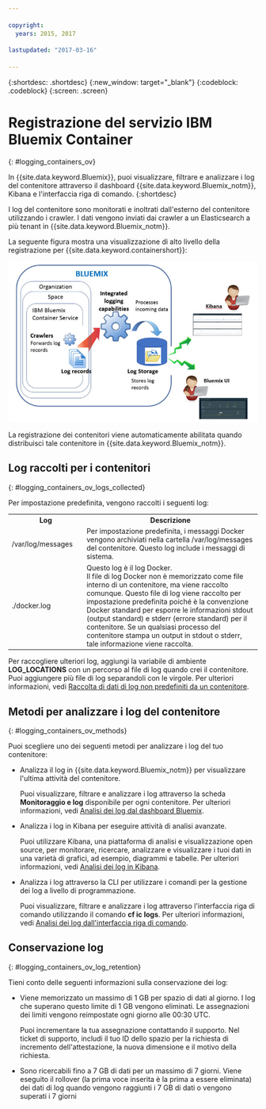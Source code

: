 ```yaml
---

copyright:
  years: 2015, 2017

lastupdated: "2017-03-16"

---
```



{:shortdesc: .shortdesc}
{:new_window: target="_blank"}
{:codeblock: .codeblock}
{:screen: .screen}


# Registrazione del servizio IBM Bluemix Container
{: #logging_containers_ov}

In {{site.data.keyword.Bluemix}}, puoi visualizzare, filtrare e analizzare i log del contenitore attraverso il dashboard {{site.data.keyword.Bluemix_notm}}, Kibana e l'interfaccia riga di comando.
{:shortdesc}

I log del contenitore sono monitorati e inoltrati dall'esterno del contenitore utilizzando i crawler. I dati vengono inviati dai crawler a un
Elasticsearch a più tenant in {{site.data.keyword.Bluemix_notm}}.

La seguente figura mostra una visualizzazione di alto livello della registrazione per {{site.data.keyword.containershort}}:

![Panoramica dei componenti di alto livello per i contenitori](images/logging_containers_ov.jpg "Panoramica dei componenti di alto livello per i contenitori")

La registrazione dei contenitori viene automaticamente abilitata quando distribuisci tale contenitore in {{site.data.keyword.Bluemix_notm}}.

## Log raccolti per i contenitori
{: #logging_containers_ov_logs_collected}

Per impostazione predefinita, vengono raccolti i seguenti log:

<table>
  <tbody>
    <tr>
      <th align="center">Log</th>
      <th align="center">Descrizione</th>
    </tr>
    <tr>
      <td align="left" width="30%">/var/log/messages</td>
      <td align="left" width="70%"> Per impostazione predefinita, i messaggi Docker vengono archiviati nella cartella /var/log/messages del contenitore. Questo log include i messaggi di sistema.
      </td>
    </tr>
    <tr>
      <td align="left">./docker.log</td>
      <td align="left">Questo log è il log Docker. <br> Il file di log Docker non è memorizzato come file interno di un contenitore, ma viene raccolto comunque. Questo file di log viene raccolto per impostazione predefinita poiché è la convenzione Docker standard per esporre le informazioni stdout (output standard) e stderr (errore standard) per il contenitore. Se un qualsiasi processo del contenitore stampa un output in stdout o stderr, tale informazione viene raccolta. </td>
     </tr>
  </tbody>
</table>

Per raccogliere ulteriori log, aggiungi la variabile di ambiente **LOG_LOCATIONS** con un percorso al file di log quando crei il contenitore. Puoi aggiungere più file di log separandoli con le virgole. Per ulteriori informazioni, vedi [Raccolta di dati di log non predefiniti da un contenitore](logging_containers_other_logs.html#logging_containers_collect_data).


## Metodi per analizzare i log del contenitore
{: #logging_containers_ov_methods}
 
Puoi scegliere uno dei seguenti metodi per analizzare i log del tuo contenitore: 

* Analizza il log in {{site.data.keyword.Bluemix_notm}} per visualizzare l'ultima attività del contenitore. 
    
    Puoi visualizzare, filtrare e analizzare i log attraverso la scheda **Monitoraggio e log** disponibile per ogni contenitore. Per ulteriori informazioni, vedi [Analisi dei log dal dashboard Bluemix](../logging_view_dashboard.html#analyzing_logs_bmx_ui). 
    
* Analizza i log in Kibana per eseguire attività di analisi avanzate.
    
    Puoi utilizzare Kibana, una piattaforma di analisi e visualizzazione open source, per monitorare, ricercare, analizzare e visualizzare i tuoi dati in una varietà di grafici, ad esempio, diagrammi e tabelle. Per ulteriori informazioni, vedi [Analisi dei log in Kibana](../kibana4/logging_analyzing_logs_Kibana.html#analyzing_logs_Kibana).

* Analizza i log attraverso la CLI per utilizzare i comandi per la gestione dei log a livello di programmazione.
    
    Puoi visualizzare, filtrare e analizzare i log attraverso l'interfaccia riga di comando utilizzando il comando **cf ic logs**. Per ulteriori informazioni, vedi [Analisi dei log dall'interfaccia riga di comando](../logging_view_cli.html#analyzing_logs_cli). 


## Conservazione log
{: #logging_containers_ov_log_retention}

Tieni conto delle seguenti informazioni sulla conservazione dei log:

* Viene memorizzato un massimo di 1 GB per spazio di dati al giorno. I log che superano questo limite di 1 GB vengono eliminati. Le assegnazioni dei limiti vengono reimpostate ogni giorno alle
00:30 UTC. 

    Puoi incrementare la tua assegnazione contattando il supporto. Nel ticket di supporto, includi il tuo ID dello spazio per la richiesta di incremento dell'attestazione, la nuova dimensione e il motivo della richiesta.

* Sono ricercabili fino a 7 GB di dati per un massimo di 7 giorni. Viene eseguito il rollover (la prima voce inserita è la prima a essere eliminata) dei dati di log quando vengono raggiunti i 7 GB di dati o vengono superati i 7 giorni 

